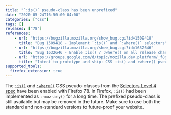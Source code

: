 ```yaml
---
title: "`:is()` pseudo-class has been unprefixed"
date: "2020-05-24T16:50:00-04:00"
categories: ["css"]
tags: []
releases: ["78"]
references:
    - url: "https://bugzilla.mozilla.org/show_bug.cgi?id=1509418"
      title: "Bug 1509418 - Implement `:is()` and `:where()` selectors"
    - url: "https://bugzilla.mozilla.org/show_bug.cgi?id=1632646"
      title: "Bug 1632646 - Enable :is() / :where() on all release channels."
    - url: "https://groups.google.com/d/topic/mozilla.dev.platform/_f8gYPevIQw/discussion"
      title: "Intent to prototype and ship: CSS :is() and :where() pseudo-classes."
supported_tools:
  firefox_extension: true
---
```

The [`:is()`](https://developer.mozilla.org/docs/Web/CSS/:is) and [`:where()`](https://developer.mozilla.org/docs/Web/CSS/:where) CSS pseudo-classes from the [Selectors Level 4 spec](https://drafts.csswg.org/selectors/) have been enabled with Firefox 78. In Firefox, `:is()` had been implemented as `:-moz-any()` for a long time. The prefixed pseudo-class is still available but may be removed in the future. Make sure to use both the standard and non-standard versions to future-proof your website.
